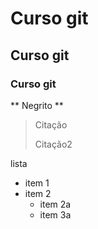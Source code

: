 # Curso git
## Curso git
### Curso git

** Negrito **

> Citação
>
>
> Citação2

lista 

* item 1
* item 2
	* item 2a
	* item 3a





